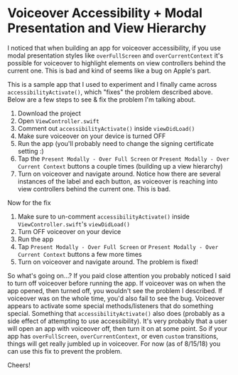 # Voiceover Accessibility + Modal Presentation and View Hierarchy

I noticed that when building an app for voiceover accessibility, if you use modal presentation styles like `overFullScreen` and `overCurrentContext` it's possible for voiceover to highlight elements on view controllers behind the current one. This is bad and kind of seems like a bug on Apple's part.

This is a sample app that I used to experiment and I finally came across `accessibilityActivate()`, which "fixes" the problem described above. Below are a few steps to see & fix the problem I'm talking about.

1. Download the project
2. Open `ViewController.swift`
3. Comment out `accessibilityActivate()` inside `viewDidLoad()`
4. Make sure voiceover on your device is turned OFF
5. Run the app (you'll probably need to change the signing certificate setting :)
6. Tap the `Present Modally - Over Full Screen` or `Present Modally - Over Current Context` buttons a couple times (building up a view hierarchy)
7. Turn on voiceover and navigate around. Notice how there are several instances of the label and each button, as voiceover is reaching into view controllers behind the current one. This is bad.

Now for the fix

1. Make sure to un-comment `accessibilityActivate()` inside `ViewController.swift`'s `viewDidLoad()`
2. Turn OFF voiceover on your device
3. Run the app
4. Tap `Present Modally - Over Full Screen` or `Present Modally - Over Current Context` buttons a few more times
5. Turn on voiceover and navigate around. The problem is fixed!

So what's going on...?
If you paid close attention you probably noticed I said to turn off voiceover before running the app. If voiceover was on when the app opened, then turned off, you wouldn't see the problem I described. If voiceover was on the whole time, you'd also fail to see the bug. Voiceover appears to activate some special methods/listeners that do something special. Something that `accessibilityActivate()` also does (probably as a side effect of attempting to use accessibility). It's very probably that a user will open an app with voiceover off, then turn it on at some point. So if your app has `overFullScreen`, `overCurrentContext`, or even `custom` transitions, things will get really jumbled up in voiceover. For now (as of 8/15/18) you can use this fix to prevent the problem. 

Cheers!
